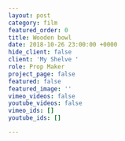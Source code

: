 ```yaml
---
layout: post
category: film
featured_order: 0
title: Wooden bowl
date: 2018-10-26 23:00:00 +0000
hide_client: false
client: 'My Shelve '
role: Prop Maker
project_page: false
featured: false
featured_image: ''
vimeo_videos: false
youtube_videos: false
vimeo_ids: []
youtube_ids: []

---
```

